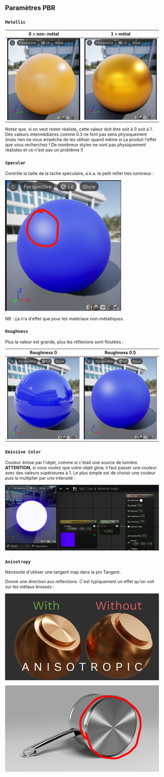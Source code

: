 ## Paramètres PBR

### `Metallic`

| 0 = non-métal | 1 = métal |
|----|-----|
| ![](../img/non-metal.png) | ![](../img/metal.png) |

Notez que, si on veut rester réaliste, cette valeur doit être soit à 0 soit à 1. Des valeurs intermédiaires comme 0.3 ne font pas sens physiquement (mais rien ne vous empêche de les utiliser quand même si ça produit l'effet que vous recherchez ! De nombreux styles ne sont pas physiquement réalistes et ce n'est pas un problème !)

### `Specular`

Contrôle la taille de la tache spéculaire, a.k.a. le petit reflet très lumineux :

![](../img/specular.png)

NB : ça n'a d'effet que pour les matériaux non-métalliques.

### `Roughness`

Plus la valeur est grande, plus les réflexions sont floutées :

| Roughness 0 | Roughness 0.5 |
|----|-----|
| ![](../img/smooth.png) | ![](../img/rough.png) |

### `Emissive Color`

Couleur émise par l'objet, comme si c'était une source de lumière.<br/>
**ATTENTION**, si vous voulez que votre objet glow, il faut passer une couleur avec des valeurs supérieures à 1. Le plus simple est de choisir une couleur puis la multiplier par une intensité :

![](../img/glow.png)

### `Anisotropy`

Nécessite d'utiliser une tangent map dans la pin Tangent.

Donne une direction aux reflections. C'est typiquement un effet qu'on voit sur les métaux brossés :

![](../img/anisotropy.jpg)

![](../img/anisotropy2.png)